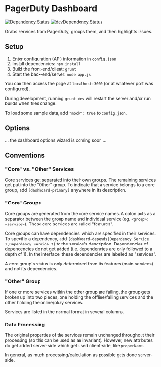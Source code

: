 PagerDuty Dashboard
=============================

[![Dependency Status](https://david-dm.org/gondek/pagerduty-dashboard.svg)](https://david-dm.org/gondek/pagerduty-dashboard)
[![devDependency Status](https://david-dm.org/gondek/pagerduty-dashboard/dev-status.svg)](https://david-dm.org/gondek/pagerduty-dashboard#info=devDependencies)

Grabs services from PagerDuty, groups them, and then highlights issues.

## Setup

1. Enter configuration (API) information in `config.json`
2. Install dependencies: `npm install`
3. Build the front-end/client: `grunt`
4. Start the back-end/server: `node app.js`

You can then access the page at `localhost:3000` (or at whatever port was configured).

During development, running `grunt dev` will restart the server and/or run builds when files change.

To load some sample data, add `"mock": true` to `config.json`.

## Options

... the dashboard options wizard is coming soon ...

## Conventions

### "Core" vs. "Other" Services

Core services get separated into their own groups. The remaining services get put into the "Other" group. To indicate that a service belongs to a core group, add `[dashboard-primary]` anywhere in its description.

### "Core" Groups

Core groups are generated from the core service names. A colon acts as a separator between the group name and individual service (eg. `<group>: <service>`). These core services are called "features".

Core groups can have dependencies, which are specified in their services. To specific a dependency, add `[dashboard-depends|Dependency Service 1,Dependency Service 2]` to the service's description. Dependencies of dependencies do not get added (i.e. dependencies are only followed to a depth of 1). In the interface, these dependencies are labelled as "services".

A core group's status is only determined from its features (main services) and not its dependencies.

### "Other" Group

If one or more services within the other group are failing, the group gets broken up into two pieces, one holding the offline/failing services and the other holding the online/okay services.

Services are listed in the normal format in several columns.

### Data Processing

The original properties of the services remain unchanged throughout their processing (so this can be used as an invariant). However, new attributes do get added server-side which get used client-side, like `properName`.

In general, as much processing/calculation as possible gets done server-side.
